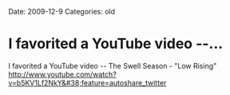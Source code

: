 Date: 2009-12-9
Categories: old

# I favorited a YouTube video --...

I favorited a YouTube video -- The Swell Season - "Low Rising" <a href="http://www.youtube.com/watch?v=b5KV1Lf2NkY&#38;feature=autoshare_twitter" rel="nofollow">http://www.youtube.com/watch?v=b5KV1Lf2NkY&#38;feature=autoshare_twitter</a>
